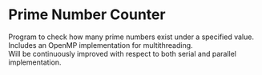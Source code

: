 # Prime Number Counter

Program to check how many prime numbers exist under a specified value.  
Includes an OpenMP implementation for multithreading.  
Will be continuously improved with respect to both serial and parallel implementation.


